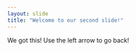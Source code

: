```yaml
---
layout: slide
title: "Welcome to our second slide!"
---
```

We got this!
Use the left arrow to go back!
